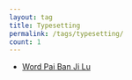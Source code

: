 ```yaml
---
layout: tag
title: Typesetting
permalink: /tags/typesetting/
count: 1
---
```


- [Word Pai Ban Ji Lu ](https://waynehsucn.github.io//blog/2024/Word%E6%8E%92%E7%89%88%E8%AE%B0%E5%BD%95/)
